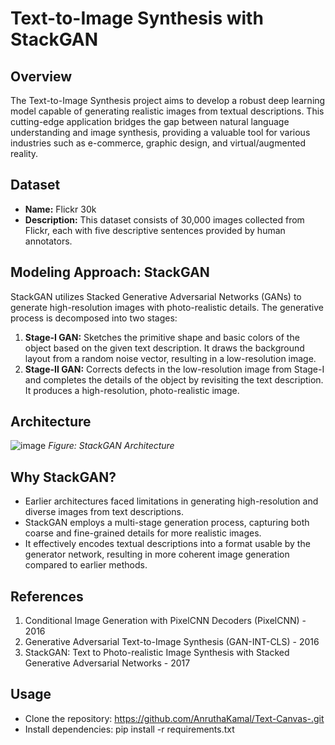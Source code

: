 # Text-to-Image Synthesis with StackGAN

## Overview
The Text-to-Image Synthesis project aims to develop a robust deep learning model capable of generating realistic images from textual descriptions. This cutting-edge application bridges the gap between natural language understanding and image synthesis, providing a valuable tool for various industries such as e-commerce, graphic design, and virtual/augmented reality.

## Dataset
- **Name:** Flickr 30k
- **Description:** This dataset consists of 30,000 images collected from Flickr, each with five descriptive sentences provided by human annotators.

## Modeling Approach: StackGAN
StackGAN utilizes Stacked Generative Adversarial Networks (GANs) to generate high-resolution images with photo-realistic details. The generative process is decomposed into two stages:
1. **Stage-I GAN:** Sketches the primitive shape and basic colors of the object based on the given text description. It draws the background layout from a random noise vector, resulting in a low-resolution image.
2. **Stage-II GAN:** Corrects defects in the low-resolution image from Stage-I and completes the details of the object by revisiting the text description. It produces a high-resolution, photo-realistic image.

## Architecture
![image](https://github.com/AnruthaKamal/Text-Canvas-/assets/107014168/59a69abe-455b-4543-8bc7-edafb3cbd24f)
*Figure: StackGAN Architecture*
## Why StackGAN?
- Earlier architectures faced limitations in generating high-resolution and diverse images from text descriptions.
- StackGAN employs a multi-stage generation process, capturing both coarse and fine-grained details for more realistic images.
- It effectively encodes textual descriptions into a format usable by the generator network, resulting in more coherent image generation compared to earlier methods.

## References
1. Conditional Image Generation with PixelCNN Decoders (PixelCNN) - 2016
2. Generative Adversarial Text-to-Image Synthesis (GAN-INT-CLS) - 2016
3. StackGAN: Text to Photo-realistic Image Synthesis with Stacked Generative Adversarial Networks - 2017

## Usage
- Clone the repository:  https://github.com/AnruthaKamal/Text-Canvas-.git
- Install dependencies: pip install -r requirements.txt

